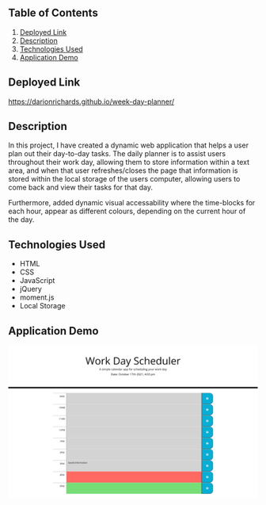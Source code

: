 ## **Table of Contents**
1.  [Deployed Link](#deployed-page-url)
2.  [Description](#introduction)
3.  [Technologies Used](#technologies-used)
4.  [Application Demo](#application-demo)

## **Deployed Link** 
https://darionrichards.github.io/week-day-planner/

## **Description** 

In this project, I have created a dynamic web application that helps a user plan out their day-to-day tasks. The daily planner is to assist users throughout their work day, allowing them to store information within a text area, and when that user refreshes/closes the page that information is stored within the local storage of the users computer, allowing users to come back and view their tasks for that day.

Furthermore, added dynamic visual accessability where the time-blocks for each hour, appear as different colours, depending on the current hour of the day.

## **Technologies Used** 

- HTML
- CSS
- JavaScript
- jQuery
- moment.js
- Local Storage

## **Application Demo**
<img src="assets\demo\demo.png">